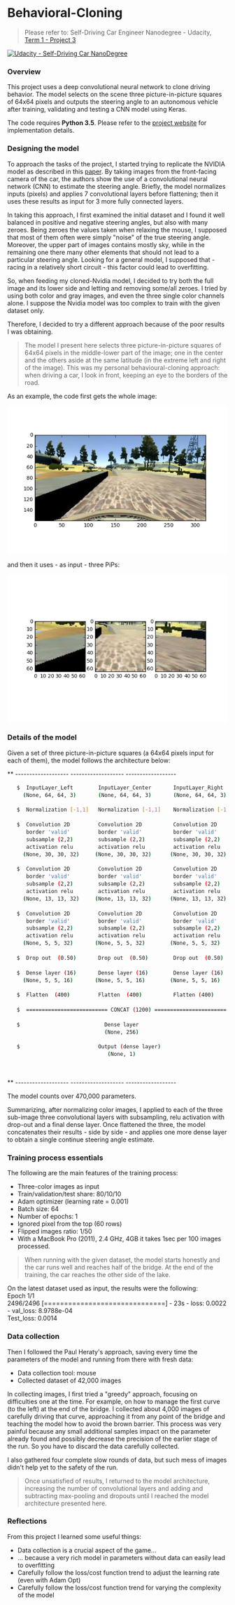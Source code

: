 # Behavioral-Cloning
> Please refer to: Self-Driving Car Engineer Nanodegree - Udacity, [Term 1 - Project 3](https://github.com/udacity/CarND-Behavioral-Cloning-P3)

[![Udacity - Self-Driving Car NanoDegree](https://s3.amazonaws.com/udacity-sdc/github/shield-carnd.svg)](http://www.udacity.com/drive)


### Overview
This project uses a deep convolutional neural network to clone driving behavior. The model selects on the scene three picture-in-picture squares of 64x64 pixels and outputs the steering angle to an autonomous vehicle after training, validating and testing a CNN model using Keras.   

The code requires **Python 3.5**. Please refer to the [project website](https://github.com/udacity/CarND-Behavioral-Cloning-P3) for implementation details. 


 
### Designing the model

To approach the tasks of the project, I started trying to replicate the NVIDIA model as described in this [paper](http://images.nvidia.com/content/tegra/automotive/images/2016/solutions/pdf/end-to-end-dl-using-px.pdf). By taking images from the front-facing camera of the car, the authors show the use of a convolutional neural network (CNN) to estimate the steering angle. Briefly, the model normalizes inputs (pixels) and applies 7 convolutional layers before flattening; then it uses these results as input for 3 more fully connected layers.   

In taking this approach, I first examined the initial dataset and I found it well balanced in positive and negative steering angles, but also with many zeroes. Being zeroes the values taken when relaxing the mouse, I supposed that most of them often were simply "noise" of the true steering angle. 
Moreover, the upper part of images contains mostly sky, while in the remaining one there many other elements that should not lead to a particular steering angle. Looking for a general model, I supposed that - racing in a relatively short circuit - this factor could lead to overfitting. 

So, when feeding my cloned-Nvidia model, I decided to try both the full image and its lower side and letting and removing some/all zeroes. I tried by using both color and gray images, and even the three single color channels alone. I suppose the Nvidia model was too complex to train with the given dataset only. 

Therefore, I decided to try a different approach because of the poor results I was obtaining.

>The model I present here selects three picture-in-picture squares of 64x64 pixels in the middle-lower part of the image; one in the center and the others aside at the same latitude (in the extreme left and right of the image). This was my personal behavioural-cloning approach: when driving a car, I look in front, keeping an eye to the borders of the road.

As an example, the code first gets the whole image: 

![WholeImage](myWholeImage.png)

and then it uses - as input - three PiPs:

![ThreePiPs](myLeftCenterRigth.png)


### Details of the model

Given a set of three picture-in-picture squares (a 64x64 pixels input for each of them), the model follows the architecture below:

   
   ** -------------------    -------------------     ------------------

```sh
   $  InputLayer_Left        InputLayer_Center       InputLayer_Right 
     (None, 64, 64, 3)       (None, 64, 64, 3)       (None, 64, 64, 3)

   $  Normalization [-1,1]   Normalization [-1,1]    Normalization [-1,1]
   
   $  Convolution 2D         Convolution 2D          Convolution 2D
      border 'valid'         border 'valid'          border 'valid'
      subsample (2,2)        subsample (2,2)         subsample (2,2)
      activation relu        activation relu         activation relu
     (None, 30, 30, 32)     (None, 30, 30, 32)      (None, 30, 30, 32)
   
   $  Convolution 2D         Convolution 2D          Convolution 2D
      border 'valid'         border 'valid'          border 'valid'
      subsample (2,2)        subsample (2,2)         subsample (2,2)
      activation relu        activation relu         activation relu
     (None, 13, 13, 32)     (None, 13, 13, 32)      (None, 13, 13, 32)
   
   $  Convolution 2D         Convolution 2D          Convolution 2D
      border 'valid'         border 'valid'          border 'valid'
      subsample (2,2)        subsample (2,2)         subsample (2,2)
      activation relu        activation relu         activation relu
     (None, 5, 5, 32)       (None, 5, 5, 32)        (None, 5, 5, 32)  
   
   $  Drop out  (0.50)       Drop out  (0.50)        Drop out  (0.50)  

   $  Dense layer (16)       Dense layer (16)        Dense layer (16)  
     (None, 5, 5, 16)       (None, 5, 5, 16)        (None, 5, 5, 16)
   
   $  Flatten  (400)         Flatten  (400)          Flatten (400)  
   
   $  ========================== CONCAT (1200) =======================  
   
   $                           Dense layer 
                               (None, 256)      
 
   $                         Output (dense layer)      
                                (None, 1)      

 
```
   
   ** -------------------    -------------------     ------------------

The model counts over 470,000 parameters.

Summarizing, after normalizing color images, I applied to each of the three sub-image three convolutional layers with subsampling, relu activation with drop-out and a final dense layer. Once flattened the three, the model concatenates their results - side by side - and applies one more dense layer to obtain a single continue steering angle estimate.  

  
  
### Training process essentials

The following are the main features of the training process:

* Three-color images as input
* Train/validation/test share: 80/10/10
* Adam optimizer (learning rate = 0.001)
* Batch size: 64 
* Number of epochs: 1
* Ignored pixel from the top (60 rows)
* Flipped images ratio: 1/50
* With a MacBook Pro (2011), 2.4 GHz, 4GB it takes 1sec per 100 images processed.

>When running with the given dataset, the model starts honestly and the car runs well and reaches half of the bridge. At the end of the training, the car reaches the other side of the lake.

On the latest dataset used as input, the results were the following:   
Epoch 1/1  
2496/2496 [==============================] - 23s - loss: 0.0022 - val_loss: 8.9788e-04  
Test_loss: 0.0014  



### Data collection 

Then I followed the Paul Heraty's approach, saving every time the parameters of the model and running from there with fresh data:
* Data collection tool: mouse 
* Collected dataset of 42,000 images

In collecting images, I first tried a "greedy" approach, focusing on difficulties one at the time. For example, on how to manage the first curve (to the left) at the end of the bridge. I collected about 4,000 images of carefully driving that curve, approaching it from any point of the bridge and teaching the model how to avoid the brown barrier. This process was very painful because any small additional samples impact on the parameter already found and possibly decrease the precision of the earlier stage of the run. So you have to discard the data carefully collected.

I also gathered four complete slow rounds of data, but such mess of images didn't help yet to the safety of the run.

>Once unsatisfied of results, I returned to the model architecture, increasing the number of convolutional layers and adding and subtracting max-pooling and dropouts until I reached the model architecture presented here. 



### Reflections  

From this project I learned some useful things: 

* Data collection is a crucial aspect of the game...
* ... because a very rich model in parameters without data can easily lead to overfitting
* Carefully follow the loss/cost function trend to adjust the learning rate (even with Adam Opt)
* Carefully follow the loss/cost function trend for varying the complexity of the model




